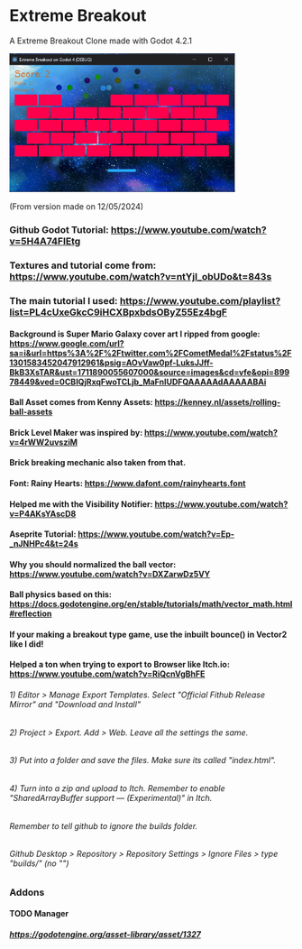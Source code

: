 # Extreme Breakout
 A Extreme Breakout Clone made with Godot 4.2.1

<img width="400" src="other/Extreme Breakout Current Version.gif">

(From version made on 12/05/2024)

### Github Godot Tutorial: https://www.youtube.com/watch?v=5H4A74FIEtg 
### Textures and tutorial come from: https://www.youtube.com/watch?v=ntYjl_obUDo&t=843s
### The main tutorial I used: https://www.youtube.com/playlist?list=PL4cUxeGkcC9iHCXBpxbdsOByZ55Ez4bgF
#### Background is Super Mario Galaxy cover art I ripped from google: https://www.google.com/url?sa=i&url=https%3A%2F%2Ftwitter.com%2FCometMedal%2Fstatus%2F1301583452047912961&psig=AOvVaw0pf-LuksJJff-BkB3XsTAR&ust=1711890055607000&source=images&cd=vfe&opi=89978449&ved=0CBIQjRxqFwoTCLjb_MaFnIUDFQAAAAAdAAAAABAi
#### Ball Asset comes from Kenny Assets: https://kenney.nl/assets/rolling-ball-assets
#### Brick Level Maker was inspired by: https://www.youtube.com/watch?v=4rWW2uvsziM
#### Brick breaking mechanic also taken from that.
#### Font: Rainy Hearts: https://www.dafont.com/rainyhearts.font
#### Helped me with the Visibility Notifier: https://www.youtube.com/watch?v=P4AKsYAscD8

#### Aseprite Tutorial: https://www.youtube.com/watch?v=Ep-_nJNHPc4&t=24s


#### Why you should normalized the ball vector: https://www.youtube.com/watch?v=DXZarwDz5VY

#### Ball physics based on this: https://docs.godotengine.org/en/stable/tutorials/math/vector_math.html#reflection 
#### If your making a breakout type game, use the inbuilt bounce() in Vector2 like I did!

#### Helped a ton when trying to export to Browser like Itch.io: https://www.youtube.com/watch?v=RiQcnVgBhFE
###### 1) Editor > Manage Export Templates. Select "Official Fithub Release Mirror" and "Download and Install"
###### 2) Project > Export. Add > Web. Leave all the settings the same.
###### 3) Put into a folder and save the files. Make sure its called "index.html".
###### 4) Turn into a zip and upload to Itch. Remember to enable "SharedArrayBuffer support — (Experimental)" in Itch.

###### Remember to tell github to ignore the builds folder. 
###### Github Desktop > Repository  > Repository Settings > Ignore Files > type "builds/" (no "")

### Addons
#### TODO Manager
##### https://godotengine.org/asset-library/asset/1327
